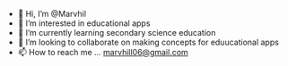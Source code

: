 - 👋 Hi, I’m @Marvhil
- 👀 I’m interested in educational apps
- 🌱 I’m currently learning secondary science education
- 💞️ I’m looking to collaborate on making concepts for eduucational apps
- 📫 How to reach me ... marvhill06@gmail.com

<!---
Marvhil/Marvhil is a ✨ special ✨ repository because its `README.md` (this file) appears on your GitHub profile.
You can click the Preview link to take a look at your changes.
--->
